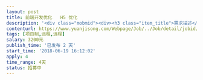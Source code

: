 ```yaml
---                
layout: post       
title: 前端开发优化   H5 优化           
description: '<div class="mobmid"><div><h3 class="item_title">需求描述</h3><p>有源码   现金贷产品*手机回购系统 苹果端APP 产品优化，需要有成熟的要、团队外包 包含前端和后端 系统的优化 主要是接口的账号做一些变更，优化上架</p></div><!--info end--></div>'     
contenturl: https://www.yuanjisong.com/Webpage/Job/../Job/detail/jobid/101586      
tags: [项目制,远程,远程]            
salary: 3200元          
publish_time: '已发布 2 天'         
start_time: '2018-06-19 16:12:02'           
apply: 4                   
time_range: 4天              
status: 招募中                  
---                 
```

